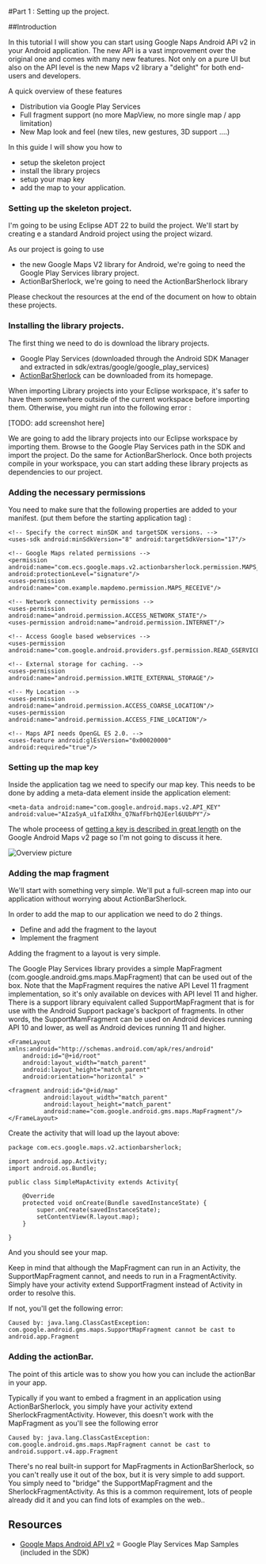 #Part 1 : Setting up the project.

##Introduction

In this tutorial I will show you can start using Google Naps Android API v2 in your Android application. 
The new API is a vast improvement over the original one and comes with many new features. 
Not only on a pure UI but also on the API level is the new Maps v2 library a "delight" for both end-users and developers.

A quick overview of these features

- Distribution via Google Play Services
- Full fragment support (no more MapView, no more single map / app limitation)
- New Map look and feel (new tiles, new gestures, 3D support ....)


In this guide I will show you how to

- setup the skeleton project
- install the library projecs
- setup your map key
- add the map to your application.

### Setting up the skeleton project.

I'm going to be using Eclipse ADT 22 to build the project. We'll start by creating e a standard Android project using the project wizard.

As our project is going to use

- the new Google Maps V2 library for Android, we're going to need the Google Play Services library project.
- ActionBarSherlock, we're going to need the ActionBarSherlock library 

Please checkout the resources at the end of the document on how to obtain these projects.

### Installing the library projects.

The first thing we need to do is download the library projects.

- Google Play Services (downloaded through the Android SDK Manager and extracted in sdk/extras/google/google_play_services)
- [ActionBarSherlock](http://actionbarsherlock.com/) can be downloaded from its homepage.

When importing Library projects into your Eclipse workspace, it's safer to have them somewhere outside of the current workspace before importing them.
Otherwise, you might run into the following error :

[TODO: add screenshot here] 

We are going to add the library projects into our Eclipse workspace by importing them. Browse to the Google Play Services path in the SDK and import the project. Do the same for ActionBarSherlock.
Once both projects compile in your workspace, you can start adding these library projects as dependencies to our project.

### Adding the necessary permissions

You need to make sure that the following properties are added to your manifest. (put them before the starting application tag) :

	<!-- Specify the correct minSDK and targetSDK versions. -->
	<uses-sdk android:minSdkVersion="8" android:targetSdkVersion="17"/>
	
	<!-- Google Maps related permissions -->
	<permission android:name="com.ecs.google.maps.v2.actionbarsherlock.permission.MAPS_RECEIVE" android:protectionLevel="signature"/>
	<uses-permission android:name="com.example.mapdemo.permission.MAPS_RECEIVE"/>
	 
	<!-- Network connectivity permissions -->
	<uses-permission android:name="android.permission.ACCESS_NETWORK_STATE"/>
	<uses-permission android:name="android.permission.INTERNET"/>
	 
	<!-- Access Google based webservices -->
	<uses-permission android:name="com.google.android.providers.gsf.permission.READ_GSERVICES"/>
	 
	<!-- External storage for caching. -->
	<uses-permission android:name="android.permission.WRITE_EXTERNAL_STORAGE"/>
	
	<!-- My Location -->
	<uses-permission android:name="android.permission.ACCESS_COARSE_LOCATION"/>
	<uses-permission android:name="android.permission.ACCESS_FINE_LOCATION"/>
	
	<!-- Maps API needs OpenGL ES 2.0. -->
	<uses-feature android:glEsVersion="0x00020000" android:required="true"/>   


### Setting up the map key  

Inside the application tag we need to specify our map key. This needs to be done by adding a meta-data element inside the application element:

	<meta-data android:name="com.google.android.maps.v2.API_KEY" android:value="AIzaSyA_u1faIXRhx_Q7NafFbrhQJEerl6UUbPY"/>

The whole proceess of [getting a key is described in great length](https://developers.google.com/maps/documentation/android/start#the_google_maps_api_key) on the Google Android Maps v2 page so I'm not going to discuss it here.

![Overview picture](https://dl.dropboxusercontent.com/u/13246619/Blog%20Articles/GoogleMapsV2/google_maps_key.002.jpg)

### Adding the map fragment

We'll start with something very simple. We'll put a full-screen map into our application without worrying about ActionBarSherlock.

In order to add the map to our application we need to do 2 things.

- Define and add the fragment to the layout
- Implement the fragment

Adding the fragment to a layout is very simple. 

The Google Play Services library provides a simple MapFragment (com.google.android.gms.maps.MapFragment) that can be used out of the box.
Note that the MapFragment requires the native API Level 11 fragment implementation, so it's only available on devices with API level 11 and higher.
There is a support library equivalent called SupportMapFragment that is for use with the Android Support package's backport of fragments. 
In other words, the SupportMamFragment can be used on Android devices running API 10 and lower, as well as Android devices running 11 and higher. 


	<FrameLayout xmlns:android="http://schemas.android.com/apk/res/android"
	    android:id="@+id/root"
	    android:layout_width="match_parent"
	    android:layout_height="match_parent"
	    android:orientation="horizontal" >
	
	<fragment android:id="@+id/map"
	          android:layout_width="match_parent"
	          android:layout_height="match_parent"
	          android:name="com.google.android.gms.maps.MapFragment"/>
	</FrameLayout> 

Create the activity that will load up the layout above:

	package com.ecs.google.maps.v2.actionbarsherlock;
	
	import android.app.Activity;
	import android.os.Bundle;
	
	public class SimpleMapActivity extends Activity{
		
		@Override
		protected void onCreate(Bundle savedInstanceState) {
			super.onCreate(savedInstanceState);
			setContentView(R.layout.map);
		}
	
	}

And you should see your map.

Keep in mind that although the MapFragment can run in an Activity, the SupportMapFragment cannot, and needs to run in a FragmentActivity. 
Simply have your activity extend SupportFragment instead of Activity in order to resolve this. 

If not, you'll get the following error:

	Caused by: java.lang.ClassCastException: com.google.android.gms.maps.SupportMapFragment cannot be cast to android.app.Fragment

### Adding the actionBar.

The point of this article was to show you how you can include the actionBar in your app.

Typically if you want to embed a fragment in an application using ActionBarSherlock, you simply have your activity extend SherlockFragmentActivity.
However, this doesn't work with the MapFragment as you'll see the following error

	Caused by: java.lang.ClassCastException: com.google.android.gms.maps.MapFragment cannot be cast to android.support.v4.app.Fragment

There's no real built-in support for MapFragments in ActionBarSherlock, so you can't really use it out of the box, but it is very simple to add support.
You simply need to "bridge" the SupportMapFragment and the SherlockFragmentActivity. As this is a common requirement, lots of people already did it and you can find lots of examples on the web..




## Resources


- [Google Maps Android API v2](https://developers.google.com/maps/documentation/android/)
= Google Play Services Map Samples (included in the SDK)
 